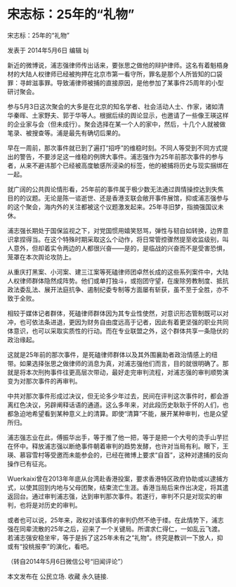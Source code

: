 # 宋志标：25年的“礼物”

宋志标：25年的“礼物”

发表于 2014年5月6日 编辑 bj

新近的微博说，浦志强律师传出话来，要张思之做他的辩护律师。这名有着魁梧身材的大陆人权律师已经被拘押在北京市第一看守所，罪名是那个人所皆知的口袋罪：寻衅滋事罪。导致浦律师被捕的直接原因，是他参加了某事件25周年的小型研讨聚会。

参与5月3日这次聚会的大多是在北京的知名学者、社会活动人士、作家，诸如清华秦晖、土家野夫、郭于华等人。根据后续的舆论显示，也邀请了一些像王瑛这样的企业家与会（但未成行）。聚会选择在某一个人的家中，然后，十几个人就被做笔录、被搜查等。浦是最先有确切后果的。

早在一周前，那次事件就已到了遍打“招呼”的维稳时刻。不同人等受到不同方式提出的警告，不要涉足这一维稳的例牌大事件。浦志强作为25年前那次事件的参与者，从来不避讳那个已经被高度敏感所浸染的标签，他的被捕将历史与现实捆绑在一起。

就广阔的公共舆论情形看，25年前的事件属于极少数无法通过舆情操控达到失焦目的的议题。无论是陈一谘逝世、还是香港支联会敞开事件展馆，抑或浦志强参与的这个聚会，海内外的关注都被这个议题激发起来。25年寻旧梦，指摘强国议未休。

浦志强长期处于国保监视之下，对党国惯用嬉笑怒骂，弹性与韧自如转换，边界意识拿捏得当。在这个特殊时期采取这么个动作，将日常管控骤然提至收监级别，叫人意外，但却着实令两边的人都很兴奋——是的，是临战的兴奋而不是受害恐惧，笼罩在本次舆论攻防上。

从重庆打黑案、小河案、建三江案等死磕律师团卓然长成的这些系列案件中，大陆人权律师群体隐然成阵势。他们或单打独斗，或抱团守望，在废除劳教制度、抵抗政法委乱法、展开法庭抗争、遏制纪委专制等方面屡有斩获，虽不至于全胜，亦不致于全败。

相较于媒体记者群体，死磕律师群体因为其专业性使然，对意识形态管制既可以对冲，也可依法条进退，更因为财务自由度远高于记者，因此有着更坚强的职业共同体意识，也可以采取实质性的行动。而在专业联盟之外，这个群体共享一条隐伏的政治缘起。

这就是25年前的那次事件，是死磕律师群体以及其外围襄助者政治情感上的纽带。如果选择张思之做律师的消息为真，对浦志强他们而言，目的就很明确了。那就是将本次刑拘事件往更高层次带动，最好走完审判流程，对浦志强的审判顺势演变为对那次事件的再审判。

中共对那次事件形成过决议，但无论多少年过去，民间在评判这次事件时，都会游离红色决议，另辟阐释话语的通道。这么多年来，对此段历史耿耿于怀的人们，也都急迫地希望看到某种意义上的清算。即使“清算”不能，展开某种审判，也是众望所归。

浦志强志业在此，傅振华出手，等于推了他一把，等于是把一个大号的烫手山芋拦在怀中。释放浦志强以断绝事件朝着审判的趋势发酵，也许对当局有利。眼下，王瑛、慕容雪村等受邀而未能参会的，已经在微博上要求“自首”，这种对逮捕的反向操作已有征兆。

Wuerkaixi曾在2013年年底从台湾赴香港投案，要求香港特区政府协助或以逮捕方式，以使其回到内地与父母团聚，结束流亡生涯。香港当局后来作出决定，将其遣返回台。通过审判浦志强，达到审判那次事件。若遂行，审判不只是对现实的审判，也将是对历史的审判。

或者也可以说，25年来，政权对该事件的审判仍然不绝于缕。在此情势下，浦志强在同辈流散的25年之后，迎来了一个关键局。所谓求仁得仁，一如乱云飞渡。若浦志强安稳坐牢，等于是拆了这25年未有之“礼物”。终究是教训一下放人，抑或有“投桃报李”的演化，看吧。

（转自2014年5月6日微信公号“旧闻评论”）

  本文发布在 公民立场. 收藏 永久链接.